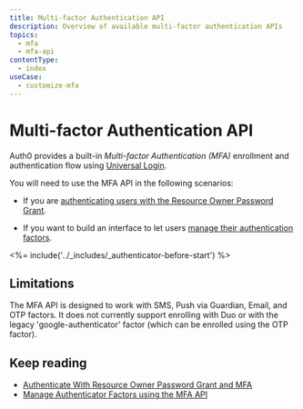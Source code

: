 ```yaml
---
title: Multi-factor Authentication API
description: Overview of available multi-factor authentication APIs
topics:
  - mfa
  - mfa-api
contentType:
  - index
useCase:
  - customize-mfa
---
```

# Multi-factor Authentication API

Auth0 provides a built-in <dfn data-key="multifactor-authentication">Multi-factor Authentication (MFA)</dfn> enrollment and authentication flow using [Universal Login](/universal-login).

You will need to use the MFA API in the following scenarios:

- If you are [authenticating users with the Resource Owner Password Grant](/mfa/guides/mfa-api/authenticate).

- If you want to build an interface to let users [manage their authentication factors](/mfa/guides/mfa-api/manage).

<%= include('../_includes/_authenticator-before-start') %>

## Limitations

The MFA API is designed to work with SMS, Push via Guardian, Email, and OTP factors. It does not currently support enrolling with Duo or with the legacy 'google-authenticator' factor (which can be enrolled using the OTP factor).

## Keep reading

* [Authenticate With Resource Owner Password Grant and MFA](/mfa/guides/mfa-api/authenticate)
* [Manage Authenticator Factors using the MFA API](/mfa/guides/mfa-api/manage)
